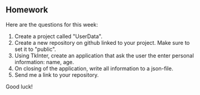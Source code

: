 Homework
-

Here are the questions for this week:

1. Create a project called "UserData".
1. Create a new repository on github linked to your project. Make sure to set it to "public".
1. Using TkInter, create an application that ask the user the enter personal information: name, age.
1. On closing of the application, write all information to a json-file.
1. Send me a link to your repository.

Good luck!
